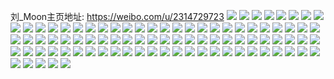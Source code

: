 刘_Moon主页地址: https://weibo.com/u/2314729723 
![](https://wx4.sinaimg.cn/mw2000/89f7f8fbly1h9g9s4lj3kj21400u0k0i.jpg) 
![](https://wx4.sinaimg.cn/mw2000/89f7f8fbly1h9g9s567n9j21400u011r.jpg) 
![](https://wx4.sinaimg.cn/mw2000/89f7f8fbly1h9g9s5vrjlj213j0u0n4z.jpg) 
![](https://wx4.sinaimg.cn/mw2000/89f7f8fbly1h9g9s6cbqcj21400u0dni.jpg) 
![](https://wx4.sinaimg.cn/mw2000/89f7f8fbly1h9g9s757zuj213b0u07b6.jpg) 
![](https://wx4.sinaimg.cn/mw2000/89f7f8fbly1h9g9s7iycbj20zg0u0grl.jpg) 
![](https://wx4.sinaimg.cn/mw2000/89f7f8fbly1h2yzllj6toj23402c0hdu.jpg) 
![](https://wx4.sinaimg.cn/mw2000/89f7f8fbly1h1wdk8lyczj23402c0npd.jpg) 
![](https://wx4.sinaimg.cn/mw2000/89f7f8fbly1h1wdkdf6slj21w01w0x6r.jpg) 
![](https://wx4.sinaimg.cn/mw2000/89f7f8fbly1h1wdk9uucxj23402c0hdv.jpg) 
![](https://wx4.sinaimg.cn/mw2000/89f7f8fbly1h1wdkb2y6lj23402c0u0z.jpg) 
![](https://wx4.sinaimg.cn/mw2000/89f7f8fbly1gzx3fjztbzj214f0u0ahz.jpg) 
![](https://wx4.sinaimg.cn/mw2000/89f7f8fbly1gzx3fjgdu0j21400u0ajy.jpg) 
![](https://wx4.sinaimg.cn/mw2000/89f7f8fbly1grqfd62emhj23402c0npe.jpg) 
![](https://wx4.sinaimg.cn/mw2000/89f7f8fbly1grqfd7inlgj23402c0npe.jpg) 
![](https://wx4.sinaimg.cn/mw2000/89f7f8fbly1gn2i1u6uu8j23402c07wh.jpg) 
![](https://wx4.sinaimg.cn/mw2000/89f7f8fbly1gn2i1rzu22j23402c07wi.jpg) 
![](https://wx4.sinaimg.cn/mw2000/89f7f8fbly1gl33ndghgaj20u00u00z7.jpg) 
![](https://wx4.sinaimg.cn/mw2000/89f7f8fbly1gl33ndmndtj20u00u0jy8.jpg) 
![](https://wx4.sinaimg.cn/mw2000/89f7f8fbly1gl33nd4satj20u00u0n5t.jpg) 
![](https://wx4.sinaimg.cn/mw2000/89f7f8fbly1gl33nduxejj216t0u0amt.jpg) 
![](https://wx4.sinaimg.cn/mw2000/89f7f8fbly1gl33ne1me3j20u00u0juy.jpg) 
![](https://wx4.sinaimg.cn/mw2000/89f7f8fbly1gl33neoaqdj20u00u0aib.jpg) 
![](https://wx4.sinaimg.cn/mw2000/89f7f8fbly1gl32u861tuj21z41hc7wi.jpg) 
![](https://wx4.sinaimg.cn/mw2000/89f7f8fbly1gl32u6udhcj23402c0qv6.jpg) 
![](https://wx4.sinaimg.cn/mw2000/89f7f8fbly1gl32u8owktj22c02c0e4l.jpg) 
![](https://wx4.sinaimg.cn/mw2000/89f7f8fbly1gl32u9ks0pj23402c0b2b.jpg) 
![](https://wx4.sinaimg.cn/mw2000/89f7f8fbly1gj8z5650q2j21400u0agx.jpg) 
![](https://wx4.sinaimg.cn/mw2000/89f7f8fbly1gj8z55q3nxj21400u0gu1.jpg) 
![](https://wx4.sinaimg.cn/mw2000/89f7f8fbly1gj8z5sp5qjj21400u00yk.jpg) 
![](https://wx4.sinaimg.cn/mw2000/89f7f8fbly1gf8dhjk80nj21hc1424qp.jpg) 
![](https://wx4.sinaimg.cn/mw2000/89f7f8fbly1gf8dhk6h2kj21hc1427wh.jpg) 
![](https://wx4.sinaimg.cn/mw2000/89f7f8fbly1gf8dhi4bewj22c0340u0z.jpg) 
![](https://wx4.sinaimg.cn/mw2000/89f7f8fbly1gcvkw9ka40j23402c0kjp.jpg) 
![](https://wx4.sinaimg.cn/mw2000/89f7f8fbly1gcvkwceu3bj23402c0hdx.jpg) 
![](https://wx4.sinaimg.cn/mw2000/89f7f8fbly1gcvkwferhxj23402c0kjp.jpg) 
![](https://wx4.sinaimg.cn/mw2000/89f7f8fbly1gcvkwhyk31j23402c04qt.jpg) 
![](https://wx4.sinaimg.cn/mw2000/89f7f8fbly1gcvkwjak67j23402c0qv6.jpg) 
![](https://wx4.sinaimg.cn/mw2000/89f7f8fbly1gcvkw71vboj23402c0b2a.jpg) 
![](https://wx4.sinaimg.cn/mw2000/89f7f8fbly1gcvkwkeujfj23402c0e82.jpg) 
![](https://wx4.sinaimg.cn/mw2000/89f7f8fbly1gcvkwlslumj23402c0hdu.jpg) 
![](https://wx4.sinaimg.cn/mw2000/89f7f8fbly1gc237jgazwj20u0140b29.jpg) 
![](https://wx4.sinaimg.cn/mw2000/89f7f8fbly1gc237r5xrhj20u01401kx.jpg) 
![](https://wx4.sinaimg.cn/mw2000/89f7f8fbly1gc237thrkej20u0140hdt.jpg) 
![](https://wx4.sinaimg.cn/mw2000/89f7f8fbly1gbx3wu5gvij21hc0zk1kx.jpg) 
![](https://wx4.sinaimg.cn/mw2000/89f7f8fbly1gbx3wwb72wj21hc0zk1kx.jpg) 
![](https://wx4.sinaimg.cn/mw2000/89f7f8fbly1gbx3wxiyelj21hc0zkb29.jpg) 
![](https://wx4.sinaimg.cn/mw2000/89f7f8fbly1gbx3wt5ufej21hc0zk7wh.jpg) 
![](https://wx4.sinaimg.cn/mw2000/89f7f8fbgy1gb6g5b9mbsj21400u07dd.jpg) 
![](https://wx4.sinaimg.cn/mw2000/89f7f8fbgy1gb6g5bsngvj21400u0tma.jpg) 
![](https://wx4.sinaimg.cn/mw2000/89f7f8fbgy1gb6g5carq3j20u0140n5v.jpg) 
![](https://wx4.sinaimg.cn/mw2000/89f7f8fbgy1gb6g5aqjfzj20u0140qbh.jpg) 
![](https://wx4.sinaimg.cn/mw2000/89f7f8fbgy1gb5of1s8vcj21400u0n7i.jpg) 
![](https://wx4.sinaimg.cn/mw2000/89f7f8fbgy1gb5of0g183j21400u0tkc.jpg) 
![](https://wx4.sinaimg.cn/mw2000/89f7f8fbly1gast64qc2fj21400u0h6f.jpg) 
![](https://wx4.sinaimg.cn/mw2000/89f7f8fbly1gast665dk3j21400u0wy6.jpg) 
![](https://wx4.sinaimg.cn/mw2000/89f7f8fbly1gast62zv9kj21400u018d.jpg) 
![](https://wx4.sinaimg.cn/mw2000/89f7f8fbly1gast67lymrj21400u07ni.jpg) 
![](https://wx4.sinaimg.cn/mw2000/89f7f8fbly1gast6cl4aoj21400u048u.jpg) 
![](https://wx4.sinaimg.cn/mw2000/89f7f8fbly1gast61ix1mj21400u0dv1.jpg) 
![](https://wx4.sinaimg.cn/mw2000/89f7f8fbly1gast6975xij21400u0aun.jpg) 
![](https://wx4.sinaimg.cn/mw2000/89f7f8fbly1gast6an9wij21400u01dx.jpg) 
![](https://wx4.sinaimg.cn/mw2000/89f7f8fbly1gast601uf3j21400u0wto.jpg) 
![](https://wx4.sinaimg.cn/mw2000/89f7f8fbly1g8ko2i67mdj227u1o0u0x.jpg) 
![](https://wx4.sinaimg.cn/mw2000/89f7f8fbly1g8ko2gzktfj21o01o01kz.jpg) 
![](https://wx4.sinaimg.cn/mw2000/89f7f8fbly1g8ko2t48ibj22ds1scqva.jpg) 
![](https://wx4.sinaimg.cn/mw2000/89f7f8fbly1g8ko2k4229j21o01o01ky.jpg) 
![](https://wx4.sinaimg.cn/mw2000/89f7f8fbly1g8ko2n2npuj21sc2emnpe.jpg) 
![](https://wx4.sinaimg.cn/mw2000/89f7f8fbly1g8ko2j5zt0j21o0298kjm.jpg) 
![](https://wx4.sinaimg.cn/mw2000/89f7f8fbly1g8ko2kutohj227u1o0qv5.jpg) 
![](https://wx4.sinaimg.cn/mw2000/89f7f8fbly1g8ko2m0buij22c02c01ky.jpg) 
![](https://wx4.sinaimg.cn/mw2000/89f7f8fbly1g8ko2oiqxoj23402c0hdt.jpg) 
![](https://wx4.sinaimg.cn/mw2000/89f7f8fbly1g7zzmwl7qdj21400u0wrr.jpg) 
![](https://wx4.sinaimg.cn/mw2000/89f7f8fbly1g7zzmv80cqj21400u0n8y.jpg) 
![](https://wx4.sinaimg.cn/mw2000/89f7f8fbly1g7zzmw4kfnj21400u014x.jpg) 
![](https://wx4.sinaimg.cn/mw2000/89f7f8fbly1g7zzmx3vkoj21400u0grw.jpg) 
![](https://wx4.sinaimg.cn/mw2000/89f7f8fbly1g73lncocr0j21400u0tjy.jpg) 
![](https://wx4.sinaimg.cn/mw2000/89f7f8fbly1g73lnc8exgj21400u0qe3.jpg) 
![](https://wx4.sinaimg.cn/mw2000/89f7f8fbly1g6q1wmogprj21sc1scx6s.jpg) 
![](https://wx4.sinaimg.cn/mw2000/89f7f8fbly1g6q1wofiwdj21sc1sc7wl.jpg) 
![](https://wx4.sinaimg.cn/mw2000/89f7f8fbly1g6q1wqbcr9j21sc1sc4qt.jpg) 
![](https://wx4.sinaimg.cn/mw2000/89f7f8fbly1g6l91vga71j20u0140tfw.jpg) 
![](https://wx4.sinaimg.cn/mw2000/89f7f8fbly1g6i2mzs8t0j23402c0kjn.jpg) 
![](https://wx4.sinaimg.cn/mw2000/89f7f8fbly1g6i2n2uhzhj23402c0npf.jpg) 
![](https://wx4.sinaimg.cn/mw2000/89f7f8fbly1g6i2my4uouj233z2cwx6q.jpg) 
![](https://wx4.sinaimg.cn/mw2000/89f7f8fbly1g6cte87fr3j21400u0gsu.jpg) 
![](https://wx4.sinaimg.cn/mw2000/89f7f8fbly1g6cte7cb5jj21400u0wlr.jpg) 
![](https://wx4.sinaimg.cn/mw2000/89f7f8fbly1g6b527js3wj21mk17w4iz.jpg) 
